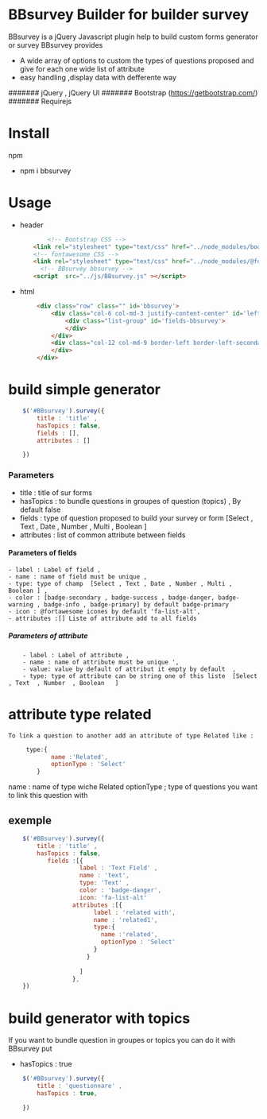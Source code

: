 # BBsurvey Builder for builder survey
BBsurvey is a jQuery Javascript plugin help to build custom forms generator or survey
BBsurvey provides 
- A wide array of options to custom the types of questions proposed and give for each one wide list of attribute 
- easy handling ,display data with defferente way 

####### jQuery , jQuery UI
####### Bootstrap (https://getbootstrap.com/)
####### Requirejs

# Install
npm
   - npm i bbsurvey

# Usage
- header 
```html
           <!-- Bootstrap CSS -->
       <link rel="stylesheet" type="text/css" href="../node_modules/bootstrap/dist/css/bootstrap.min.css">
       <!-- fontawesome CSS -->
       <link rel="stylesheet" type="text/css" href="../node_modules/@fortawesome/fontawesome-free/css/all.css">
         <!-- BBsurvey bbsurvey -->
       <script  src="../js/BBsurvey.js" ></script>
```
- html
```html
        <div class="row" class="" id='bbsurvey'>
            <div class="col-6 col-md-3 justify-content-center" id='left-bbsurvey' >
                <div class="list-group" id='fields-bbsurvey'>
                </div>
            </div>
            <div class="col-12 col-md-9 border-left border-left-secondary " id='body-bbsurvey' >
            </div>
        </div>   
```

# build simple generator 
```javascript
    $('#BBsurvey').survey({
        title : 'title' ,
        hasTopics : false,
        fields : [],
        attributes : []

    })    
```
### Parameters 

- title :  title of sur forms 
- hasTopics :    to bundle questions in groupes of question (topics) , By default  false
- fields : type of question proposed to build your survey or form [Select , Text , Date , Number , Multi , Boolean ]
- attributes : list of common attribute between fields
#### Parameters of fields
    - label : Label of field ,
    - name : name of field must be unique ,
    - type: type of champ  [Select , Text , Date , Number , Multi , Boolean ] , 
    - color : [badge-secondary , badge-success , badge-danger, badge-warning , badge-info , badge-primary] by default badge-primary
    - icon : @fortawesome icones by default 'fa-list-alt',
    - attributes :[] Liste of attribute add to all fields
##### Parameters of attribute
        
        - label : Label of attribute ,
        - name : name of attribute must be unique ',
        - value: value by default of attribut it empty by default  , 
        - type: type of attribute can be string one of this liste  [Select , Text  , Number  , Boolean   ]

# attribute type related 
    To link a question to another add an attribute of type Related like :
```javascript
     type:{
            name :'Related',
            optionType : 'Select'
        }   
```   
name : name of type wiche Related 
optionType ; type of questions you want to link this question with


## exemple 
```javascript
    $('#BBsurvey').survey({
        title : 'title' ,
        hasTopics : false,
           fields :[{
                    label : 'Text Field' ,
                    name : 'text',
                    type: 'Text' , 
                    color : 'badge-danger',
                    icon: 'fa-list-alt'
                  attributes :[{
                        label : 'related with', 
                        name : 'related1',
                        type:{
                          name :'related',
                          optionType : 'Select'
                        }
                      }
          
                    ]
                  },
    })    
```
# build  generator with topics 
If you want to bundle question in groupes or topics you can do it with BBsurvey put 
- hasTopics : true

```javascript
    $('#BBsurvey').survey({
        title : 'questionnare' ,
        hasTopics : true,

    })    
```

